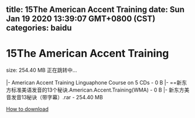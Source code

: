 
title: 15The American Accent Training
date: Sun Jan 19 2020 13:39:07 GMT+0800 (CST)    
categories: baidu
---

# 15The American Accent Training
size: 254.40 MB
 正在跳转中...
 
|- American Accent Training Linguaphone Course on 5 CDs - 0 B
|- ==新东方标准美语发音的13个秘诀.American.Accent.Training(WMA) - 0 B
|- 新东方美音发音13秘诀（带字幕）.rar - 254.40 MB

[How to download](https://bpcam.bemobtrk.com/go/2ceec3aa-1ca2-46d6-b9ff-aaa5c184517c?jno=2097)
